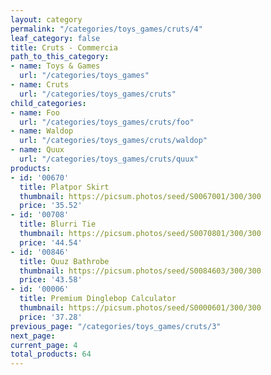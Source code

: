 ```yaml
---
layout: category
permalink: "/categories/toys_games/cruts/4"
leaf_category: false
title: Cruts - Commercia
path_to_this_category:
- name: Toys & Games
  url: "/categories/toys_games"
- name: Cruts
  url: "/categories/toys_games/cruts"
child_categories:
- name: Foo
  url: "/categories/toys_games/cruts/foo"
- name: Waldop
  url: "/categories/toys_games/cruts/waldop"
- name: Quux
  url: "/categories/toys_games/cruts/quux"
products:
- id: '00670'
  title: Platpor Skirt
  thumbnail: https://picsum.photos/seed/S0067001/300/300
  price: '35.52'
- id: '00708'
  title: Blurri Tie
  thumbnail: https://picsum.photos/seed/S0070801/300/300
  price: '44.54'
- id: '00846'
  title: Quuz Bathrobe
  thumbnail: https://picsum.photos/seed/S0084603/300/300
  price: '43.58'
- id: '00006'
  title: Premium Dinglebop Calculator
  thumbnail: https://picsum.photos/seed/S0000601/300/300
  price: '37.28'
previous_page: "/categories/toys_games/cruts/3"
next_page: 
current_page: 4
total_products: 64
---
```

